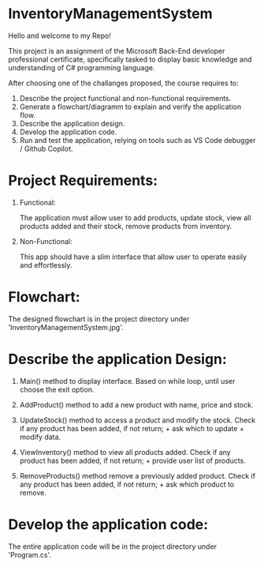 # InventoryManagementSystem

Hello and welcome to my Repo!

This project is an assignment of the Microsoft Back-End developer professional certificate, 
specifically tasked to display basic knowledge and understanding of C# programming language.

After choosing one of the challanges proposed, the course requires to:

 1. Describe the project functional and non-functional requirements.
 2. Generate a flowchart/diagramm to explain and verify the application flow.
 3. Describe the application design.
 4. Develop the application code.
 5. Run and test the application, relying on tools such as VS Code debugger / Github Copilot.

# Project Requirements:
 
1. Functional:

    The application must allow user to add products, update stock, view all products added and their stock, remove products from inventory.

2. Non-Functional:

    This app should have a slim interface that allow user to operate easily and effortlessly.

# Flowchart:

The designed flowchart is in the project directory under 'InventoryManagementSystem.jpg'.

# Describe the application Design:

1. Main() method to display interface. Based on while loop, until user choose the exit option.

2. AddProduct() method to add a new product with name, price and stock.

3. UpdateStock() method to access a product and modify the stock. Check if any product has been added, if not return; + ask which to update + modify data.

4. ViewInventory() method to view all products added. Check if any product has been added, if not return; + provide user list of products.   

5. RemoveProducts() method remove a previously added product. Check if any product has been added, if not return; + ask which product to remove.
    
# Develop the application code:

The entire application code will be in the project directory under 'Program.cs'.